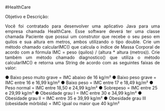#HealthCare

Objetivo e Descrição: 
<p align="justify">Você foi contratado para desenvolver uma aplicativo Java para uma empresa chamada HealthCare. Esse software deverá ter uma classe chamada Paciente que possui um construtor
que recebe o seu peso em quilos e sua altura em metros, ambos utilizando o tipo double. Crie um método chamado calcularIMC() que calcula o índice de Massa Corporal de acordo com a fórmula
IMC = peso (quilos) / (altura * altura (metros)). Crie também um método chamado diagnostico() que utiliza o método calcularIMC() e retorna uma String de acordo com as seguintes faixas de
valor:</p>

● Baixo peso muito grave = IMC abaixo de 16 kg/m²
● Baixo peso grave = IMC entre 16 e 16,99 kg/m²
● Baixo peso = IMC entre 17 e 18,49 kg/m²
● Peso normal = IMC entre 18,50 e 24,99 kg/m²
● Sobrepeso = IMC entre 25 e 29,99 kg/m²
● Obesidade grau I = IMC entre 30 e 34,99 kg/m²
● Obesidade grau II = IMC entre 35 e 39,99 kg/m²
● Obesidade grau III (obesidade mórbida) = IMC igual ou maior que 40 kg/m²
